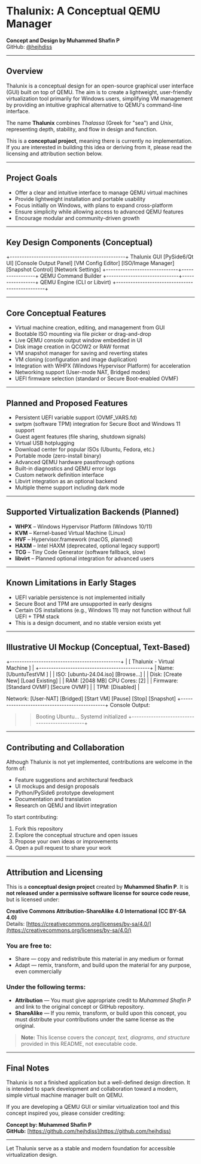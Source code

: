 # Thalunix: A Conceptual QEMU Manager

**Concept and Design by Muhammed Shafin P**  
GitHub: [@hejhdiss](https://github.com/hejhdiss)

---

## Overview

Thalunix is a conceptual design for an open-source graphical user interface (GUI) built on top of QEMU. The aim is to create a lightweight, user-friendly virtualization tool primarily for Windows users, simplifying VM management by providing an intuitive graphical alternative to QEMU's command-line interface.

The name **Thalunix** combines *Thalassa* (Greek for "sea") and *Unix*, representing depth, stability, and flow in design and function.

This is a **conceptual project**, meaning there is currently no implementation. If you are interested in building this idea or deriving from it, please read the licensing and attribution section below.

---

## Project Goals

- Offer a clear and intuitive interface to manage QEMU virtual machines
- Provide lightweight installation and portable usability
- Focus initially on Windows, with plans to expand cross-platform
- Ensure simplicity while allowing access to advanced QEMU features
- Encourage modular and community-driven growth

---

## Key Design Components (Conceptual)

+------------------------------------------------+
Thalunix GUI
[PySide6/Qt UI] [Console Output Panel]
[VM Config Editor] [ISO/Image Manager]
[Snapshot Control] [Network Settings]
+------------------------------+-----------------+
QEMU Command Builder
+------------------------------+-----------------+
QEMU Engine (CLI or Libvirt)
+------------------------------------------------+


---

## Core Conceptual Features

- Virtual machine creation, editing, and management from GUI
- Bootable ISO mounting via file picker or drag-and-drop
- Live QEMU console output window embedded in UI
- Disk image creation in QCOW2 or RAW format
- VM snapshot manager for saving and reverting states
- VM cloning (configuration and image duplication)
- Integration with WHPX (Windows Hypervisor Platform) for acceleration
- Networking support (User-mode NAT, Bridged modes)
- UEFI firmware selection (standard or Secure Boot-enabled OVMF)

---

## Planned and Proposed Features

- Persistent UEFI variable support (OVMF_VARS.fd)
- swtpm (software TPM) integration for Secure Boot and Windows 11 support
- Guest agent features (file sharing, shutdown signals)
- Virtual USB hotplugging
- Download center for popular ISOs (Ubuntu, Fedora, etc.)
- Portable mode (zero-install binary)
- Advanced QEMU hardware passthrough options
- Built-in diagnostics and QEMU error logs
- Custom network definition interface
- Libvirt integration as an optional backend
- Multiple theme support including dark mode

---

## Supported Virtualization Backends (Planned)

- **WHPX** – Windows Hypervisor Platform (Windows 10/11)
- **KVM** – Kernel-based Virtual Machine (Linux)
- **HVF** – Hypervisor.framework (macOS, planned)
- **HAXM** – Intel HAXM (deprecated, optional legacy support)
- **TCG** – Tiny Code Generator (software fallback, slow)
- **libvirt** – Planned optional integration for advanced users

---

## Known Limitations in Early Stages

- UEFI variable persistence is not implemented initially
- Secure Boot and TPM are unsupported in early designs
- Certain OS installations (e.g., Windows 11) may not function without full UEFI + TPM stack
- This is a design document, and no stable version exists yet

---

## Illustrative UI Mockup (Conceptual, Text-Based)

+----------------------------------------------+
| [ Thalunix - Virtual Machine ] |
+----------------------------------------------+
| Name: [UbuntuTestVM ] |
| ISO: [ubuntu-24.04.iso] [Browse...] |
| Disk: [Create New] [Load Existing] |
| RAM: [2048 MB] CPU Cores: [2] |
| Firmware: [Standard OVMF] [Secure OVMF] |
| TPM: [Disabled] |

Network: [User-NAT] [Bridged]
[Start VM] [Pause] [Stop] [Snapshot]
+----------------------------------------------+
Console Output:
>> Booting Ubuntu...
>> Systemd initialized
+----------------------------------------------+


---

## Contributing and Collaboration

Although Thalunix is not yet implemented, contributions are welcome in the form of:

- Feature suggestions and architectural feedback
- UI mockups and design proposals
- Python/PySide6 prototype development
- Documentation and translation
- Research on QEMU and libvirt integration

To start contributing:

1. Fork this repository
2. Explore the conceptual structure and open issues
3. Propose your own ideas or improvements
4. Open a pull request to share your work

---

## Attribution and Licensing

This is a **conceptual design project** created by **Muhammed Shafin P**. It is **not released under a permissive software license for source code reuse**, but is licensed under:

**Creative Commons Attribution-ShareAlike 4.0 International (CC BY-SA 4.0)**  
Details: [https://creativecommons.org/licenses/by-sa/4.0/](https://creativecommons.org/licenses/by-sa/4.0/)

### You are free to:
- Share — copy and redistribute this material in any medium or format
- Adapt — remix, transform, and build upon the material for any purpose, even commercially

### Under the following terms:
- **Attribution** — You must give appropriate credit to *Muhammed Shafin P* and link to the original concept or GitHub repository.
- **ShareAlike** — If you remix, transform, or build upon this concept, you must distribute your contributions under the same license as the original.

> **Note:** This license covers the *concept, text, diagrams, and structure* provided in this README, not executable code.

---

## Final Notes

Thalunix is not a finished application but a well-defined design direction. It is intended to spark development and collaboration toward a modern, simple virtual machine manager built on QEMU.

If you are developing a QEMU GUI or similar virtualization tool and this concept inspired you, please consider crediting:

**Concept by: Muhammed Shafin P**  
**GitHub:** [https://github.com/hejhdiss](https://github.com/hejhdiss)

---

Let Thalunix serve as a stable and modern foundation for accessible virtualization design.
